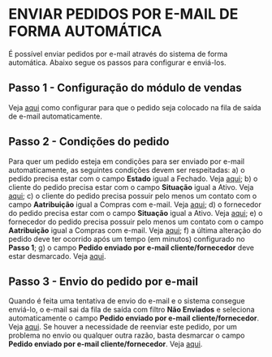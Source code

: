 # ENVIAR PEDIDOS POR E-MAIL DE FORMA AUTOMÁTICA
É possível enviar pedidos por e-mail através do sistema de forma automática. Abaixo segue os passos para configurar e enviá-los.

## Passo 1 - Configuração do módulo de vendas
Veja [aqui](/vendas/config-vendas.md) como configurar para que o pedido seja colocado na fila de saída de e-mail automaticamente. 

## Passo 2 - Condições do pedido
Para quer um pedido esteja em condições para ser enviado por e-mail automaticamente, as seguintes condições devem ser respeitadas:
a) o pedido precisa estar com o campo **Estado** igual a Fechado. Veja [aqui](/vendas/pedidovenda#geral);
b) o cliente do pedido precisa estar com o campo **Situação** igual a Ativo. Veja [aqui](/cadastros/pessoa#configuracoes);
c) o cliente do pedido precisa possuir pelo menos um contato com o campo **Aatribuição** igual a Compras com e-mail. Veja [aqui](http://siscom.leiame.org/master/geral/pessoacontatos.md);
d) o fornecedor do pedido precisa estar com o campo **Situação** igual a Ativo. Veja [aqui](/cadastros/pessoa#configuracoes);
e) o fornecedor do pedido precisa possuir pelo menos um contato com o campo **Aatribuição** igual a Compras com e-mail. Veja [aqui](http://siscom.leiame.org/master/geral/pessoacontatos.md);
f) a última alteração do pedido deve ter ocorrido após um tempo (em minutos) configurado no **Passo 1**;
g) o campo **Pedido enviado por e-mail cliente/fornecedor** deve estar desmarcado. Veja [aqui](/vendas/pedidovenda#geral).

## Passo 3 - Envio do pedido por e-mail
Quando é feita uma tentativa de envio do e-mail e o sistema consegue enviá-lo, o e-mail sai da fila de saída com filtro **Não Enviados** e seleciona automaticamente o campo **Pedido enviado por e-mail cliente/fornecedor**. Veja [aqui](/vendas/pedidovenda#geral).
Se houver a necessidade de reenviar este pedido, por um problema no envio ou qualquer outra razão, basta desmarcar o campo **Pedido enviado por e-mail cliente/fornecedor**. Veja [aqui](/vendas/pedidovenda#geral).


